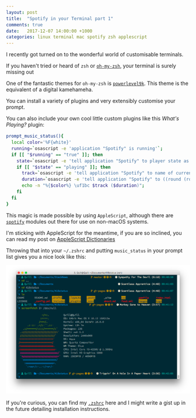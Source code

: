 ```yaml
---
layout: post
title:  "Spotify in your Terminal part 1"
comments: true
date:   2017-12-07 14:00:00 +1000
categories: linux terminal mac spotify zsh applescript
---
```


I recently got turned on to the wonderful world of customisable terminals.

If you haven't tried or heard of `zsh` or [`oh-my-zsh`][1], your terminal is surely missing out

One of the fantastic themes for `oh-my-zsh` is [`powerlevel9k`][2]. This theme is the equivalent of a digital kamehameha.

You can install a variety of plugins and very extensibly customise your prompt.

You can also include your own cool little custom plugins like this *What's Playing?* plugin:

```bash
prompt_music_status(){
  local color='%F{white}'
  running=`osascript -e 'application "Spotify" is running'`;
  if [[ "$running" == "true" ]]; then
    state=`osascript -e 'tell application "Spotify" to player state as string'`;
    if [[ "$state" == "playing" ]]; then
      track=`osascript -e 'tell application "Spotify" to name of current track as string'`;
      duration=`osascript -e 'tell application "Spotify" to ((round (round ((duration of current track) / 1000) / 60) rounding down) as string) & ":" & text -2 thru -1 of ("00" & (round ((duration of current track) / 1000) mod 60))'`;
      echo -n "%{$color%} \uf1bc $track ($duration)";
    fi
  fi
}
```

This magic is made possible by using `AppleScript`, although there are [`spotify`][3] modules out there for use on non-macOS systems.

I'm sticking with AppleScript for the meantime, if you are so inclined, you can read my post on [AppleScript Dictionaries][4]

Throwing that into your `~/.zshrc` and putting `music_status` in your prompt list gives you a nice look like this:

![prompt example][5]

If you're curious, you can find my [`.zshrc`][6] here and I might write a gist up in the future detailing installation instructions.

[1]:https://github.com/robbyrussell/oh-my-zsh
[2]:https://github.com/bhilburn/powerlevel9k
[3]:https://github.com/johnelse/spotify-cli
[4]:/2017/11/applescript-dictionaries/
[5]:/images/shell.png
[6]:https://github.com/the-quill/dotfiles/blob/master/.zshrc
